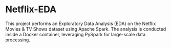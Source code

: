 # Netflix-EDA
This project performs an Exploratory Data Analysis (EDA) on the Netflix Movies &amp; TV Shows dataset using Apache Spark. The analysis is conducted inside a Docker container, leveraging PySpark for large-scale data processing.

